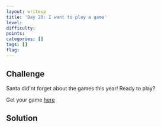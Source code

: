 ```yaml
---
layout: writeup
title: 'Day 20: I want to play a game'
level:
difficulty:
points:
categories: []
tags: []
flag:
---
```

## Challenge

Santa did'nt forget about the games this year! Ready to play?

Get your game [here](writeupfiles/HaRdvent.nro)

## Solution

